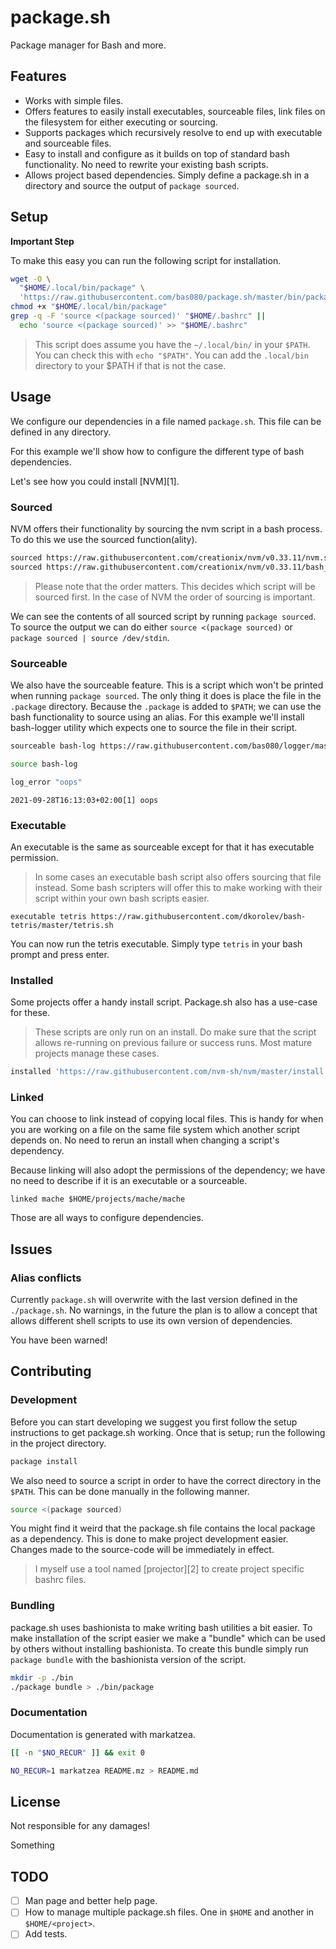 # package.sh

Package manager for Bash and more.

## Features

- Works with simple files.
- Offers features to easily install executables, sourceable files, link files
  on the filesystem for either executing or sourcing.
- Supports packages which recursively resolve to end up with executable and
  sourceable files.
- Easy to install and configure as it builds on top of standard bash
  functionality. No need to rewrite your existing bash scripts.
- Allows project based dependencies. Simply define a package.sh in a directory
  and source the output of `package sourced`.

## Setup

**Important Step**

To make this easy you can run the following script for installation.

```bash bash
wget -O \
  "$HOME/.local/bin/package" \
  'https://raw.githubusercontent.com/bas080/package.sh/master/bin/package'
chmod +x "$HOME/.local/bin/package"
grep -q -F 'source <(package sourced)' "$HOME/.bashrc" ||
  echo 'source <(package sourced)' >> "$HOME/.bashrc"
```

> This script does assume you have the `~/.local/bin/` in your `$PATH`. You can
> check this with `echo "$PATH"`. You can add the `.local/bin` directory to
> your $PATH if that is not the case.

## Usage

We configure our dependencies in a file named `package.sh`. This file can be
defined in any directory.

For this example we'll show how to configure the different type of bash
dependencies.

Let's see how you could install [NVM][1].

### Sourced

NVM offers their functionality by sourcing the nvm script in a bash process. To
do this we use the sourced function(ality).

```sh
sourced https://raw.githubusercontent.com/creationix/nvm/v0.33.11/nvm.sh
sourced https://raw.githubusercontent.com/creationix/nvm/v0.33.11/bash_completion
```

> Please note that the order matters. This decides which script will be sourced
> first. In the case of NVM the order of sourcing is important.

We can see the contents of all sourced script by running `package sourced`. To
source the output we can do either `source <(package sourced)` or `package
sourced | source /dev/stdin`.

### Sourceable

We also have the sourceable feature. This is a script which won't be printed
when running `package sourced`. The only thing it does is place the file in the
`.package` directory. Because the `.package` is added to `$PATH`; we can use
the bash functionality to source using an alias. For this example we'll install
bash-logger utility which expects one to source the file in their script.

```bash
sourceable bash-log https://raw.githubusercontent.com/bas080/logger/master/logger
```

```bash bash 2>&1
source bash-log

log_error "oops"
```
```
2021-09-28T16:13:03+02:00[1] oops
```

### Executable

An executable is the same as sourceable except for that it has executable
permission.

> In some cases an executable bash script also offers sourcing that file
> instead. Some bash scripters will offer this to make working with their
> script within your own bash scripts easier.

```
executable tetris https://raw.githubusercontent.com/dkorolev/bash-tetris/master/tetris.sh
```

You can now run the tetris executable. Simply type `tetris` in your bash prompt
and press enter.

### Installed

Some projects offer a handy install script. Package.sh also has a use-case for
these.

> These scripts are only run on an install. Do make sure that the script allows
> re-running on previous failure or success runs. Most mature projects manage
> these cases.

```sh
installed 'https://raw.githubusercontent.com/nvm-sh/nvm/master/install.sh'
```

### Linked


You can choose to link instead of copying local files. This is handy for when
you are working on a file on the same file system which another script depends
on. No need to rerun an install when changing a script's dependency.

Because linking will also adopt the permissions of the dependency; we have no
need to describe if it is an executable or a sourceable.

```
linked mache $HOME/projects/mache/mache
```

Those are all ways to configure dependencies.

## Issues

### Alias conflicts

Currently `package.sh` will overwrite with the last version defined in the
`./package.sh`. No warnings, in the future the plan is to allow a concept that
allows different shell scripts to use its own version of dependencies.

You have been warned!

## Contributing

### Development

Before you can start developing we suggest you first follow the setup
instructions to get package.sh working. Once that is setup; run the following
in the project directory.

```bash bash 2>&1
package install
```

We also need to source a script in order to have the correct directory in the
`$PATH`. This can be done manually in the following manner.

```bash
source <(package sourced)
```

You might find it weird that the package.sh file contains the local package as
a dependency. This is done to make project development easier. Changes made to
the source-code will be immediately in effect.

> I myself use a tool named [projector][2] to create project specific bashrc
> files.

### Bundling

package.sh uses bashionista to make writing bash utilities a bit easier. To
make installation of the script easier we make a "bundle" which can be used by
others without installing bashionista. To create this bundle simply run `package
bundle` with the bashionista version of the script.

```bash bash
mkdir -p ./bin
./package bundle > ./bin/package
```

### Documentation

Documentation is generated with markatzea.

```bash bash
[[ -n "$NO_RECUR" ]] && exit 0

NO_RECUR=1 markatzea README.mz > README.md
```

## License

Not responsible for any damages!

Something

## TODO

- [ ] Man page and better help page.
- [ ] How to manage multiple package.sh files. One in `$HOME` and another in
  `$HOME/<project>`.
- [ ] Add tests.

